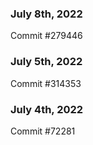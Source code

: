 ### July 8th, 2022

Commit #279446

### July 5th, 2022

Commit #314353


### July 4th, 2022

Commit #72281
